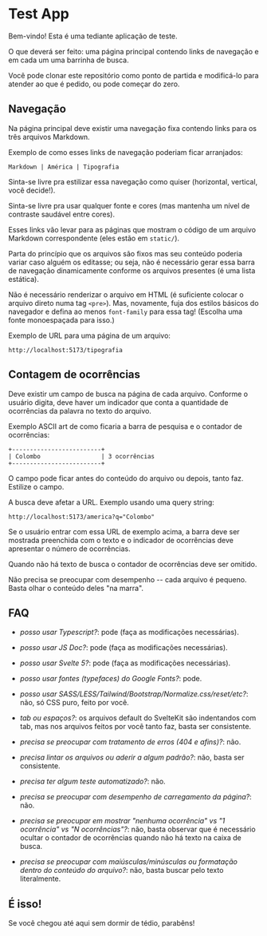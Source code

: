 # Test App

Bem-vindo! Esta é uma tediante aplicação de teste.

O que deverá ser feito: uma página principal contendo links de navegação e em cada um uma barrinha de busca.

Você pode clonar este repositório como ponto de partida e modificá-lo para atender ao que é pedido, ou pode começar do zero.

## Navegação

Na página principal deve existir uma navegação fixa contendo links para os três arquivos Markdown.

Exemplo de como esses links de navegação poderiam ficar arranjados:

```
Markdown | América | Tipografia
```

Sinta-se livre pra estilizar essa navegação como quiser (horizontal, vertical, você decide!).

Sinta-se livre pra usar qualquer fonte e cores (mas mantenha um nível de contraste saudável entre cores).

Esses links vão levar para as páginas que mostram o código de um arquivo Markdown correspondente (eles estão em `static/`).

Parta do princípio que os arquivos são fixos mas seu conteúdo poderia variar caso alguém os editasse; ou seja, não é necessário gerar essa barra de navegação dinamicamente conforme os arquivos presentes (é uma lista estática).

Não é necessário renderizar o arquivo em HTML (é suficiente colocar o arquivo direto numa tag `<pre>`). Mas, novamente, fuja dos estilos básicos do navegador e defina ao menos `font-family` para essa tag! (Escolha uma fonte monoespaçada para isso.)

Exemplo de URL para uma página de um arquivo:

```
http://localhost:5173/tipografia
```

## Contagem de ocorrências

Deve existir um campo de busca na página de cada arquivo. Conforme o usuário digita, deve haver um indicador que conta a quantidade de ocorrências da palavra no texto do arquivo.

Exemplo ASCII art de como ficaria a barra de pesquisa e o contador de ocorrências:

```
+-------------------------+
| Colombo                 | 3 ocorrências
+-------------------------+
```

O campo pode ficar antes do conteúdo do arquivo ou depois, tanto faz. Estilize o campo.

A busca deve afetar a URL. Exemplo usando uma query string:

```
http://localhost:5173/america?q="Colombo"
```

Se o usuário entrar com essa URL de exemplo acima, a barra deve ser mostrada preenchida com o texto e o indicador de ocorrências deve apresentar o número de ocorrências.

Quando não há texto de busca o contador de ocorrências deve ser omitido.

Não precisa se preocupar com desempenho -- cada arquivo é pequeno. Basta olhar o conteúdo deles "na marra".

## FAQ

- *posso usar Typescript?*: pode (faça as modificações necessárias).

- *posso usar JS Doc?*: pode (faça as modificações necessárias).

- *posso usar Svelte 5?*: pode (faça as modificações necessárias).

- *posso usar fontes (typefaces) do Google Fonts?*: pode.

- *posso usar SASS/LESS/Tailwind/Bootstrap/Normalize.css/reset/etc?*: não, só CSS puro, feito por você.

- *tab ou espaços?*: os arquivos default do SvelteKit são indentandos com tab, mas nos arquivos feitos por você tanto faz, basta ser consistente.

- *precisa se preocupar com tratamento de erros (404 e afins)?*: não.

- *precisa lintar os arquivos ou aderir a algum padrão?*: não, basta ser consistente.

- *precisa ter algum teste automatizado?*: não.

- *precisa se preocupar com desempenho de carregamento da página?*: não.

- *precisa se preocupar em mostrar "nenhuma ocorrência" vs "1 ocorrência" vs "N ocorrências"?*: não, basta observar que é necessário ocultar o contador de ocorrências quando não há texto na caixa de busca.

- *precisa se preocupar com maiúsculas/minúsculas ou formatação dentro do conteúdo do arquivo?*: não, basta buscar pelo texto literalmente.

## É isso!

Se você chegou até aqui sem dormir de tédio, parabêns!
